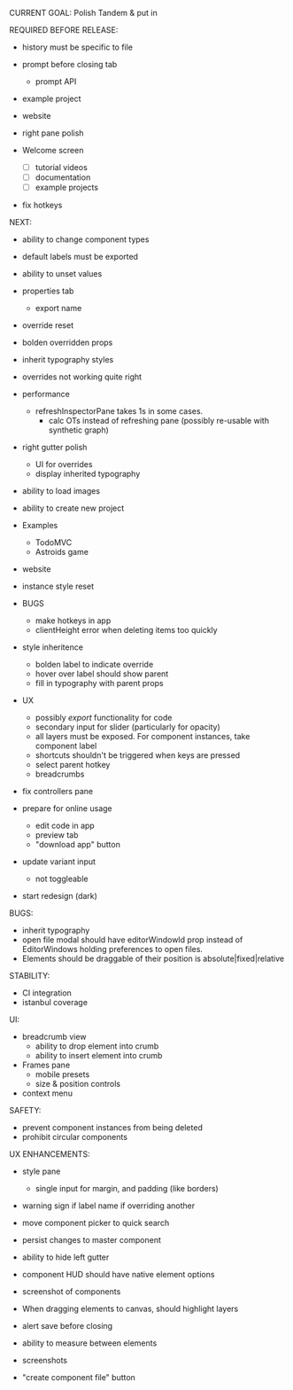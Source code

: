 CURRENT GOAL: Polish Tandem & put in 

REQUIRED BEFORE RELEASE:

- history must be specific to file
- prompt before closing tab
  - prompt API
- example project
- website
- right pane polish

- Welcome screen
  - [ ] tutorial videos
  - [ ] documentation
  - [ ] example projects

- fix hotkeys


NEXT:

- ability to change component types
- default labels must be exported
- ability to unset values
- properties tab
  - export name
- override reset
- bolden overridden props
- inherit typography styles
- overrides not working quite right

- performance
  - refreshInspectorPane takes 1s in some cases.
    - calc OTs instead of refreshing pane (possibly re-usable with synthetic graph)

- right gutter polish 
  - UI for overrides
  - display inherited typography

- ability to load images
- ability to create new project

- Examples
  - TodoMVC
  - Astroids game

- website

* instance style reset

* BUGS
  - make hotkeys in app
  - clientHeight error when deleting items too quickly

- style inheritence

  - bolden label to indicate override
  - hover over label should show parent
  - fill in typography with parent props

- UX

  - possibly _export_ functionality for code
  - secondary input for slider (particularly for opacity)
  - all layers must be exposed. For component instances, take component label
  - shortcuts shouldn't be triggered when keys are pressed
  - select parent hotkey
  - breadcrumbs

- fix controllers pane

- prepare for online usage

  - edit code in app
  - preview tab
  - "download app" button

- update variant input
  - not toggleable

* start redesign (dark)

BUGS:

- inherit typography
- open file modal should have editorWindowId prop instead of EditorWindows holding preferences to open files.
- Elements should be draggable of their position is absolute|fixed|relative

STABILITY:

- CI integration
- istanbul coverage

UI:

- breadcrumb view
  - ability to drop element into crumb
  - ability to insert element into crumb
- Frames pane
  - mobile presets
  - size & position controls
- context menu

SAFETY:

- prevent component instances from being deleted
- prohibit circular components

UX ENHANCEMENTS:

- style pane

  - single input for margin, and padding (like borders)

- warning sign if label name if overriding another
- move component picker to quick search
- persist changes to master component
- ability to hide left gutter
- component HUD should have native element options
- screenshot of components
- When dragging elements to canvas, should highlight layers
- alert save before closing
- ability to measure between elements
- screenshots
- "create component file" button
